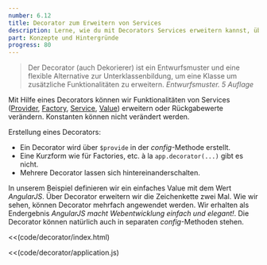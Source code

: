 ```yaml
---
number: 6.12
title: Decorator zum Erweitern von Services
description: Lerne, wie du mit Decorators Services erweitern kannst, über die du nicht selbst die Kontrolle hast.
part: Konzepte und Hintergründe
progress: 80
---
```


> Der Decorator (auch Dekorierer) ist ein Entwurfsmuster und eine flexible Alternative zur Unterklassenbildung, um eine Klasse um zusätzliche Funktionalitäten zu erweitern. *Entwurfsmuster. 5 Auflage*

Mit Hilfe eines Decorators können wir Funktionalitäten von Services ([Provider](#provider), [Factory](#factory), [Service](#service), [Value](#value)) erweitern oder Rückgabewerte verändern. Konstanten können nicht verändert werden.

Erstellung eines Decorators:

* Ein Decorator wird über `$provide` in der *config*-Methode erstellt.
* Eine Kurzform wie für Factories, etc. à la `app.decorator(...)` gibt es nicht.
* Mehrere Decorator lassen sich hintereinanderschalten.

In unserem Beispiel definieren wir ein einfaches Value mit dem Wert *AngularJS*. Über Decorator erweitern wir die Zeichenkette zwei Mal. Wie wir sehen, können Decorator mehrfach angewendet werden. Wir erhalten als Endergebnis *AngularJS macht Webentwicklung einfach und elegant!*. Die Decorator können natürlich auch in separaten *config*-Methoden stehen.


<<(code/decorator/index.html)

<<(code/decorator/application.js)
